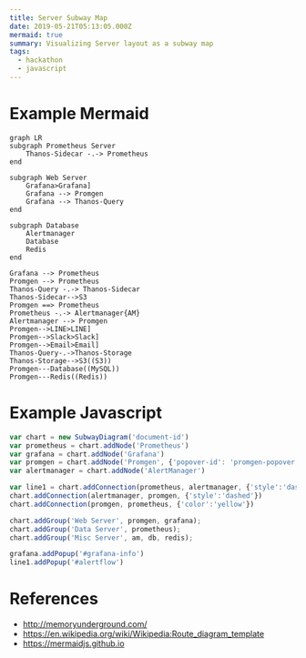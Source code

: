 ```yaml
---
title: Server Subway Map
date: 2019-05-21T05:13:05.000Z
mermaid: true
summary: Visualizing Server layout as a subway map
tags:
  - hackathon
  - javascript
---
```


# Example Mermaid

```mermaid
graph LR
subgraph Prometheus Server
    Thanos-Sidecar -.-> Prometheus
end

subgraph Web Server
    Grafana>Grafana]
    Grafana --> Promgen
    Grafana --> Thanos-Query
end

subgraph Database
    Alertmanager
    Database
    Redis
end

Grafana --> Prometheus
Promgen --> Prometheus
Thanos-Query -.-> Thanos-Sidecar
Thanos-Sidecar-->S3
Promgen ==> Prometheus
Prometheus -.-> Alertmanager{AM}
Alertmanager --> Promgen
Promgen-->LINE>LINE]
Promgen-->Slack>Slack]
Promgen-->Email>Email]
Thanos-Query-.->Thanos-Storage
Thanos-Storage-->S3((S3))
Promgen---Database((MySQL))
Promgen---Redis((Redis))
```

# Example Javascript

```javascript
var chart = new SubwayDiagram('document-id')
var prometheus = chart.addNode('Prometheus')
var grafana = chart.addNode('Grafana')
var promgen = chart.addNode('Promgen', {'popover-id': 'promgen-popover'})
var alertmanager = chart.addNode('AlertManager')

var line1 = chart.addConnection(prometheus, alertmanager, {'style':'dashed'})
chart.addConnection(alertmanager, promgen, {'style':'dashed'})
chart.addConnection(promgen, prometheus, {'color':'yellow'})

chart.addGroup('Web Server', promgen, grafana);
chart.addGroup('Data Server', prometheus);
chart.addGroup('Misc Server', am, db, redis);

grafana.addPopup('#grafana-info')
line1.addPopup('#alertflow')
```

# References

- <http://memoryunderground.com/>
- <https://en.wikipedia.org/wiki/Wikipedia:Route_diagram_template>
- <https://mermaidjs.github.io>
